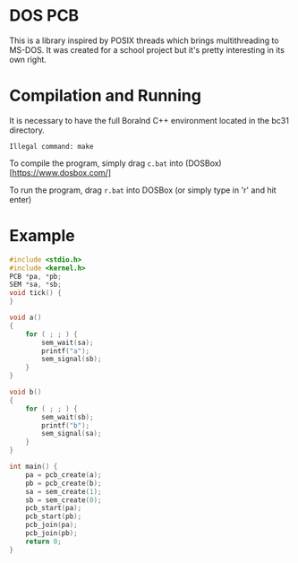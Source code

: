 # DOS PCB
This is a library inspired by POSIX threads which brings multithreading to MS-DOS.
It was created for a school project but it's pretty interesting in its own right.

# Compilation and Running
It is necessary to have the full Boralnd C++ environment located in the bc31 directory. 
```
Illegal command: make
```

To compile the program, simply drag `c.bat` into (DOSBox)[https://www.dosbox.com/]

To run the program, drag `r.bat` into DOSBox (or simply type in 'r' and hit enter)


# Example
```c
#include <stdio.h>
#include <kernel.h>
PCB *pa, *pb;
SEM *sa, *sb;
void tick() {
}

void a()
{
    for ( ; ; ) {
        sem_wait(sa);
        printf("a");
        sem_signal(sb);
    }
}

void b()
{
    for ( ; ; ) {
        sem_wait(sb);
        printf("b");
        sem_signal(sa);
    }
}

int main() {
    pa = pcb_create(a);
    pb = pcb_create(b);
    sa = sem_create(1);
    sb = sem_create(0);
    pcb_start(pa);
    pcb_start(pb);
    pcb_join(pa);
    pcb_join(pb);
    return 0;
}
```

